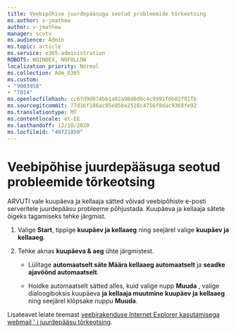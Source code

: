 ```yaml
---
title: Veebipõhise juurdepääsuga seotud probleemide tõrkeotsing
ms.author: v-jmathew
author: v-jmathew
manager: scotv
ms.audience: Admin
ms.topic: article
ms.service: o365-administration
ROBOTS: NOINDEX, NOFOLLOW
localization_priority: Normal
ms.collection: Adm_O365
ms.custom:
- "9003958"
- "7014"
ms.openlocfilehash: cc6fd9d874bb1a02a98d6d6c4c9991f0b02f91fb
ms.sourcegitcommit: 77d16f186ac95e85be2528c4756f0dac9368fe92
ms.translationtype: MT
ms.contentlocale: et-EE
ms.lasthandoff: 12/18/2020
ms.locfileid: "49721850"
---
```

# <a name="troubleshoot-problems-with-accessing-webmail"></a>Veebipõhise juurdepääsuga seotud probleemide tõrkeotsing

ARVUTI vale kuupäeva ja kellaaja sätted võivad veebipõhiste e-posti serveritele juurdepääsu probleeme põhjustada. Kuupäeva ja kellaaja sätete õigeks tagamiseks tehke järgmist.

1. Valige **Start**, tippige **kuupäev ja kellaaeg** ning seejärel valige **kuupäev ja kellaaeg**.
2. Tehke aknas **kuupäeva & aeg** ühte järgmistest.

    - Lülitage **automaatselt säte Määra kellaaeg automaatselt** ja **seadke ajavöönd automaatselt**.

    - Hoidke automaatselt sätted alles, kuid valige nupp **Muuda** , valige dialoogiboksis kuupäeva **ja kellaaja muutmine** **kuupäev ja** **kellaaeg** ning seejärel klõpsake nuppu **Muuda**.

Lisateavet leiate teemast [veebirakenduse Internet Explorer kasutamisega webmail ' i juurdepääsu tõrkeotsing](https://go.microsoft.com/fwlink/?linkid=2139414).
